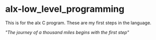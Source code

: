 # alx-low_level_programming
This  is for the alx C program.
These are my first steps in the language.

_"The journey of a thousand miles begins with the first step"_

